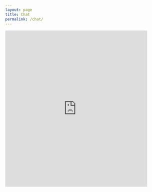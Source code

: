 ```yaml
---
layout: page
title: Chat
permalink: /chat/
---
```


<iframe src="https://minnit.chat/425?embed&nickname=" style="border:none;width:90%;height:500px;" allowTransparency="true"></iframe>